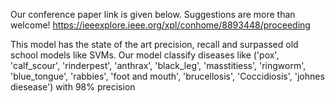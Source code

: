 Our conference paper link is given below. Suggestions are more than welcome!
https://ieeexplore.ieee.org/xpl/conhome/8893448/proceeding


This model has the state of the art precision, recall and surpassed old school models like SVMs.
Our model classify diseases like ('pox', 'calf_scour', 'rinderpest', 'anthrax', 'black_leg', 'masstitiess', 'ringworm', 'blue_tongue', 'rabbies', 'foot and mouth', 'brucellosis', 'Coccidiosis', 'johnes diesease') with 98% precision 
